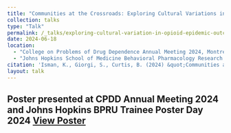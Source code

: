 ```yaml
---
title: "Communities at the Crossroads: Exploring Cultural Variations in Opioid Epidemic Outcomes in the United States"
collection: talks
type: "Talk"
permalink: /_talks/exploring-cultural-variation-in-opioid-epidemic-outcomes
date: 2024-06-18
location: 
  - "College on Problems of Drug Dependence Annual Meeting 2024, Montreal, Canada"
  - "Johns Hopkins School of Medicine Behavioral Pharmacology Research Unit Trainee Poster Day 2024, Baltimore, Maryland"
citation: 'Isman, K., Giorgi, S., Curtis, B. (2024) &quot;Communities at the Crossroads: Exploring Cultural Variations in Opioid Epidemic Outcomes&quot;'
layout: talk
---
```


Poster presented at CPDD Annual Meeting 2024 and Johns Hopkins BPRU Trainee Poster Day 2024
[View Poster](..files/cpdd.pdf)
---
